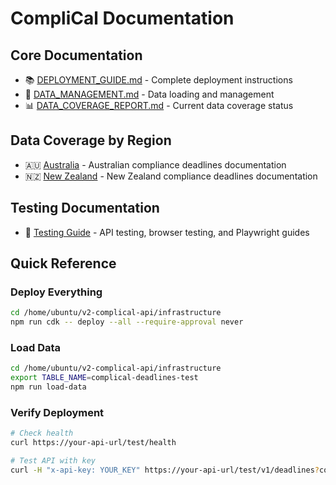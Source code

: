 # CompliCal Documentation

## Core Documentation

- 📚 [DEPLOYMENT_GUIDE.md](./DEPLOYMENT_GUIDE.md) - Complete deployment instructions
- 💾 [DATA_MANAGEMENT.md](./DATA_MANAGEMENT.md) - Data loading and management
- 📊 [DATA_COVERAGE_REPORT.md](./DATA_COVERAGE_REPORT.md) - Current data coverage status

## Data Coverage by Region

- 🇦🇺 [Australia](./au/) - Australian compliance deadlines documentation
- 🇳🇿 [New Zealand](./nz/) - New Zealand compliance deadlines documentation

## Testing Documentation

- 🧪 [Testing Guide](./test/) - API testing, browser testing, and Playwright guides

## Quick Reference

### Deploy Everything
```bash
cd /home/ubuntu/v2-complical-api/infrastructure
npm run cdk -- deploy --all --require-approval never
```

### Load Data
```bash
cd /home/ubuntu/v2-complical-api/infrastructure
export TABLE_NAME=complical-deadlines-test
npm run load-data
```

### Verify Deployment
```bash
# Check health
curl https://your-api-url/test/health

# Test API with key
curl -H "x-api-key: YOUR_KEY" https://your-api-url/test/v1/deadlines?country=AU
```